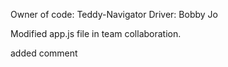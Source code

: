 Owner of code: Teddy-Navigator
Driver: Bobby Jo

Modified app.js file in team collaboration.

added comment 